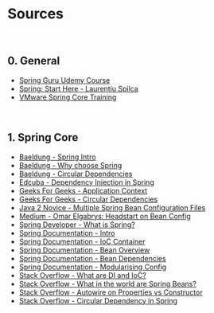 # Sources
<!-- @Alphabetized -->

<br>

## 0. General
* [Spring Guru Udemy Course](https://www.udemy.com/course/spring-framework-5-beginner-to-guru/)
* [Spring: Start Here - Laurentiu Spilca](https://www.manning.com/books/spring-start-here)
* [VMware Spring Core Training](https://www.globalknowledge.com/en-gb/courses/vmware/enterprise_architecture/vmsc/p#)

<br>

## 1. Spring Core
* [Baeldung - Spring Intro](https://www.baeldung.com/spring-tutorial)
* [Baeldung - Why choose Spring](https://www.baeldung.com/spring-why-to-choose)
* [Baeldung - Circular Dependencies](https://www.baeldung.com/circular-dependencies-in-spring)
* [Edcuba - Dependency Injection in Spring](https://www.educba.com/dependency-injection-in-spring/)
* [Geeks For Geeks - Application Context](https://www.geeksforgeeks.org/spring-applicationcontext/)
* [Geeks For Geeks - Circular Dependencies](https://www.geeksforgeeks.org/circular-dependencies-in-spring/)
* [Java 2 Novice - Multiple Spring Bean Configuration Files](https://www.java2novice.com/spring/multiple-spring-bean-config-files/)
* [Medium - Omar Elgabrys: Headstart on Bean Config](https://medium.com/omarelgabrys-blog/spring-a-head-start-beans-configuration-part-2-4a8c239b070a)
* [Spring Developer - What is Spring?](https://www.youtube.com/watch?v=Spzug_SjJnM)
* [Spring Documentation - Intro](https://docs.spring.io/spring-framework/docs/3.2.x/spring-framework-reference/html/overview.html)
* [Spring Documentation - IoC Container](https://docs.spring.io/spring-framework/docs/3.2.x/spring-framework-reference/html/beans.html)
* [Spring Documentation - Bean Overview](https://docs.spring.io/spring-framework/docs/3.2.x/spring-framework-reference/html/beans.html#beans-definition)
* [Spring Documentation - Bean Dependencies](https://docs.spring.io/spring-framework/docs/3.2.x/spring-framework-reference/html/beans.html#beans-dependencies)
* [Spring Documentation - Modularising Config](https://docs.spring.io/spring-javaconfig/docs/1.0.0.M4/reference/html/ch04.html)
* [Stack Overflow - What are DI and IoC?](https://stackoverflow.com/questions/9403155/what-is-dependency-injection-and-inversion-of-control-in-spring-framework)
* [Stack Overflow - What in the world are Spring Beans?](https://stackoverflow.com/questions/17193365/what-in-the-world-are-spring-beans)
* [Stack Overflow - Autowire on Properties vs Constructor](https://stackoverflow.com/questions/40620000/spring-autowire-on-properties-vs-constructor)
* [Stack Overflow - Circular Dependency in Spring](https://stackoverflow.com/questions/3485347/circular-dependency-in-spring)